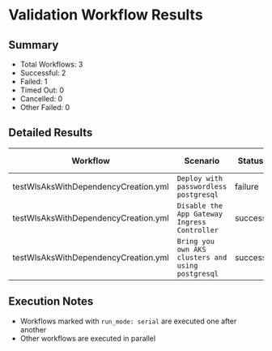 # Validation Workflow Results

## Summary
- Total Workflows: 3
- Successful: 2
- Failed: 1
- Timed Out: 0
- Cancelled: 0
- Other Failed: 0

## Detailed Results

| Workflow | Scenario | Status | Duration | Run URL |
|----------|----------|---------|-----------|----------|
| testWlsAksWithDependencyCreation.yml | `Deploy with passwordless postgresql` | failure | 0h:12m:0s | [View Run](https://github.com/azure-javaee/weblogic-azure/actions/runs/16981732685) |
| testWlsAksWithDependencyCreation.yml | `Disable the App Gateway Ingress Controller` | success | 0h:52m:23s | [View Run](https://github.com/azure-javaee/weblogic-azure/actions/runs/16981894694) |
| testWlsAksWithDependencyCreation.yml | `Bring you own AKS clusters and using postgresql` | success | 0h:57m:32s | [View Run](https://github.com/azure-javaee/weblogic-azure/actions/runs/16982563076) |


## Execution Notes
- Workflows marked with `run_mode: serial` are executed one after another
- Other workflows are executed in parallel
